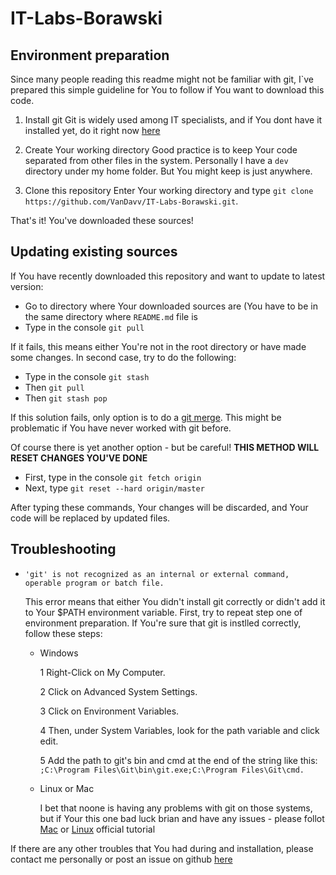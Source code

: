 # IT-Labs-Borawski

## Environment preparation

Since many people reading this readme might not be familiar with git, I`ve prepared this simple guideline for You to follow if You want to download this code.

1) Install git
   Git is widely used among IT specialists, and if You dont have it installed yet, do it right now [here](https://git-scm.com/downloads)

2) Create Your working directory
   Good practice is to keep Your code separated from other files in the system. Personally I have a `dev` directory under my home folder. But You might keep is just anywhere.

3) Clone this repository
   Enter Your working directory and type `git clone https://github.com/VanDavv/IT-Labs-Borawski.git`.

That's it! You've downloaded these sources!

## Updating existing sources

If You have recently downloaded this repository and want to update to latest version:

- Go to directory where Your downloaded sources are (You have to be in the same directory where `README.md` file is
- Type in the console `git pull`

If it fails, this means either You're not in the root directory or have made some changes. In second case, try to do the following:

- Type in the console `git stash`
- Then `git pull`
- Then `git stash pop`

If this solution fails, only option is to do a [git merge](https://help.github.com/articles/resolving-a-merge-conflict-from-the-command-line/). This might be problematic if You have never worked with git before.

Of course there is yet another option - but be careful! **THIS METHOD WILL RESET CHANGES YOU'VE DONE**

- First, type in the console `git fetch origin`
- Next, type `git reset --hard origin/master`

After typing these commands, Your changes will be discarded, and Your code will be replaced by updated files.

## Troubleshooting

- `'git' is not recognized as an internal or external command, operable program or batch file.`

   This error means that either You didn't install git correctly or didn't add it to Your $PATH environment variable.
   First, try to repeat step one of environment preparation. If You're sure that git is instlled correctly, follow these steps:

  - Windows
  
    1 Right-Click on My Computer.
    
    2 Click on Advanced System Settings.
    
    3 Click on Environment Variables.
    
    4 Then, under System Variables, look for the path variable and click edit.
    
    5 Add the path to git's bin and cmd at the end of the string like this: `;C:\Program Files\Git\bin\git.exe;C:\Program Files\Git\cmd.`
    
  - Linux or Mac
    
    I bet that noone is having any problems with git on those systems, but if Your this one bad luck brian and have any issues - please follot [Mac](https://www.atlassian.com/git/tutorials/install-git/mac-os-x) or [Linux](https://www.atlassian.com/git/tutorials/install-git/linux) official tutorial




If there are any other troubles that You had during and installation, please contact me personally or post an issue on github [here](https://github.com/VanDavv/IT-Labs-Borawski/issues/new)
    
